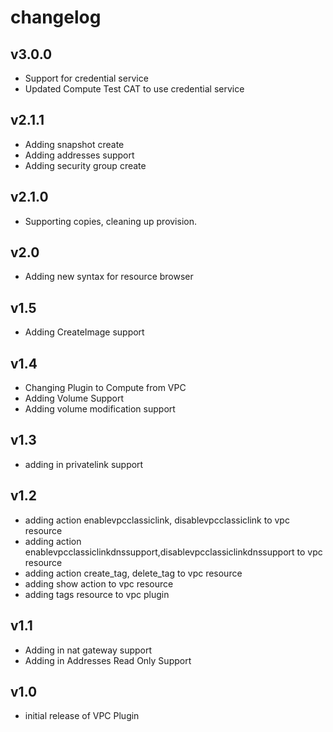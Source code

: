 # changelog

## v3.0.0

- Support for credential service
- Updated Compute Test CAT to use credential service

## v2.1.1

- Adding snapshot create
- Adding addresses support
- Adding security group create

## v2.1.0

- Supporting copies, cleaning up provision.

## v2.0

- Adding new syntax for resource browser

## v1.5

- Adding CreateImage support

## v1.4

- Changing Plugin to Compute from VPC
- Adding Volume Support
- Adding volume modification support

## v1.3

- adding in privatelink support

## v1.2

- adding action enablevpcclassiclink, disablevpcclassiclink to vpc resource
- adding action enablevpcclassiclinkdnssupport,disablevpcclassiclinkdnssupport to vpc resource
- adding action create_tag, delete_tag to vpc resource
- adding show action to vpc resource
- adding tags resource to vpc plugin

## v1.1

- Adding in nat gateway support
- Adding in Addresses Read Only Support

## v1.0

- initial release of VPC Plugin
